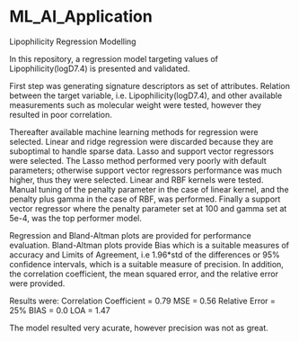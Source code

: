 # ML_AI_Application
Lipophilicity Regression Modelling 

In this repository, a regression model targeting values of Lipophilicity(logD7.4) is presented and validated. 

First step was generating signature descriptors as set of attributes. Relation between the target variable, i.e. Lipophilicity(logD7.4), and other available measurements such as molecular weight were tested, however they resulted in poor correlation.

Thereafter available machine learning methods for regression were selected. Linear and ridge regression were discarded because they are suboptimal to handle sparse data. Lasso and support vector regressors were selected. The Lasso method performed very poorly with default parameters; otherwise support vector regressors performance was much higher, thus they were selected. Linear and RBF kernels were tested. Manual tuning of the penalty parameter in the case of linear kernel, and the penalty plus gamma in the case of RBF, was performed. Finally a support vector regressor where the penalty parameter set at 100 and gamma set at 5e-4, was the top performer model.

Regression and Bland-Altman plots are provided for performance evaluation. Bland-Altman plots provide Bias which is a suitable measures of accuracy and Limits of Agreement, i.e 1.96*std of the differences or 95% confidence intervals, which is a suitable measure of precision. In addition, the correlation coefficient, the mean squared error, and the relative error were provided.

Results were: 
Correlation Coefficient = 0.79
MSE = 0.56
Relative Error = 25%
BIAS = 0.0
LOA = 1.47

The model resulted very acurate, however precision was not as great.
